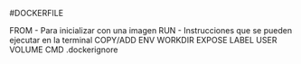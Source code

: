 #DOCKERFILE

FROM - Para inicializar con una imagen
RUN - Instrucciones que se pueden ejecutar en la terminal
COPY/ADD
ENV
WORKDIR
EXPOSE
LABEL
USER
VOLUME
CMD
.dockerignore